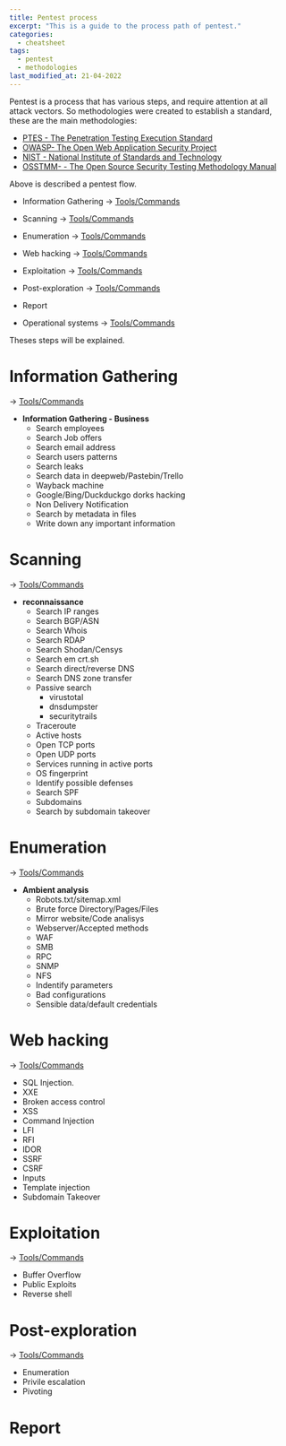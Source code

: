```yaml
---
title: Pentest process
excerpt: "This is a guide to the process path of pentest."
categories:
  - cheatsheet
tags:  
  - pentest
  - methodologies
last_modified_at: 21-04-2022
---
```


Pentest is a process that has various steps, and require attention at all attack vectors. So methodologies were created to establish a standard, these are the main methodologies:

* [PTES - The Penetration Testing Execution Standard](http://www.pentest-standard.org/index.php/Main_Page)
* [OWASP- The Open Web Application Security Project](https://owasp.org/www-project-web-security-testing-guide/latest/3-The_OWASP_Testing_Framework/1-Penetration_Testing_Methodologies#owasp-testing-guides)
* [NIST - National Institute of Standards and Technology](https://www.nist.gov/cyberframework/framework)
* [OSSTMM- - The Open Source Security Testing Methodology Manual](https://www.isecom.org/OSSTMM.3.pdf)

Above is described a pentest flow.

* Information Gathering -> [Tools/Commands](/osint) 
* Scanning -> [Tools/Commands](/scanning) 
* Enumeration -> [Tools/Commands](/enumeration) 
* Web hacking -> [Tools/Commands](/web-pentesting) 
* Exploitation -> [Tools/Commands](/exploitation) 
* Post-exploration -> [Tools/Commands](/post-exploitation) 
* Report  

* Operational systems -> [Tools/Commands](/os) 

Theses steps will be explained.
# Information Gathering  
-> [Tools/Commands](/osint)
* **Information Gathering - Business**
  * Search employees
  * Search Job offers
  * Search email address
  * Search users patterns
  * Search leaks
  * Search data in deepweb/Pastebin/Trello
  * Wayback machine
  * Google/Bing/Duckduckgo dorks hacking
  * Non Delivery Notification
  * Search by metadata in files
  * Write down any important information

# Scanning  
-> [Tools/Commands](/scanning)
* **reconnaissance**  
  * Search IP ranges
  * Search BGP/ASN
  * Search Whois
  * Search RDAP
  * Search Shodan/Censys
  * Search em crt.sh
  * Search direct/reverse DNS
  * Search DNS zone transfer
  * Passive search 
      * virustotal
      * dnsdumpster
      * securitytrails
  * Traceroute
  * Active hosts 
  * Open TCP ports
  * Open UDP ports
  * Services running in active ports
  * OS fingerprint
  * Identify possible defenses  
  * Search SPF
  * Subdomains
  * Search by subdomain takeover  

# Enumeration
-> [Tools/Commands](/enumeration)  
* **Ambient analysis** 
  * Robots.txt/sitemap.xml
  * Brute force Directory/Pages/Files
  * Mirror website/Code analisys
  * Webserver/Accepted methods
  * WAF  
  * SMB
  * RPC
  * SNMP
  * NFS
  * Indentify parameters
  * Bad configurations
  * Sensible data/default credentials  

 
# Web hacking  
-> [Tools/Commands](/web-pentesting) 
  * SQL Injection.
  * XXE
  * Broken access control
  * XSS
  * Command Injection
  * LFI
  * RFI
  * IDOR
  * SSRF
  * CSRF
  * Inputs
  * Template injection 
  * Subdomain Takeover 

# Exploitation
-> [Tools/Commands](/exploitation)   
  * Buffer Overflow
  * Public Exploits
  * Reverse shell  

# Post-exploration
-> [Tools/Commands](/post-exploitation)  
  * Enumeration
  * Privile escalation
  * Pivoting

# Report  
